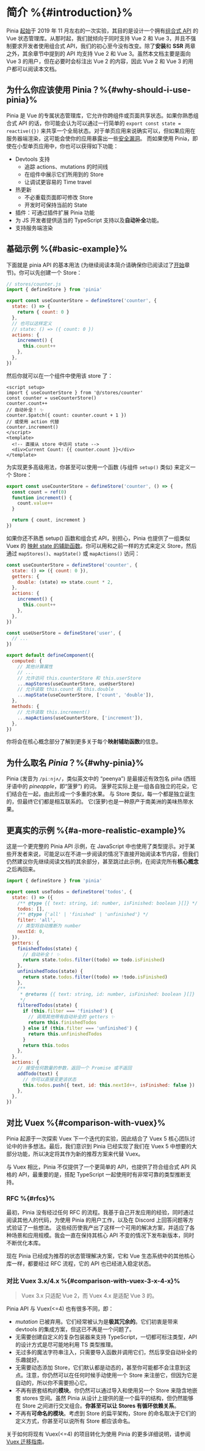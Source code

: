 # 简介 %{#introduction}%

<!-- <VueSchoolLink
  href="https://vueschool.io/lessons/introduction-to-pinia"
  title="Get started with Pinia"
/> -->

<MasteringPiniaLink
  href="https://play.gumlet.io/embed/651ecf274c2f339c6860e36b"
  mp-link="https://masteringpinia.com/lessons/the-what-and-why-of-state-management-and-stores"
  title="Create your own Pinia from scratch"
/>

Pinia [起始](https://github.com/vuejs/pinia/commit/06aeef54e2cad66696063c62829dac74e15fd19e)于 2019 年 11 月左右的一次实验，其目的是设计一个拥有[组合式 API](https://github.com/vuejs/composition-api) 的 Vue 状态管理库。从那时起，我们就倾向于同时支持 Vue 2 和 Vue 3，并且不强制要求开发者使用组合式 API，我们的初心至今没有改变。除了**安装**和 **SSR** 两章之外，其余章节中提到的 API 均支持 Vue 2 和 Vue 3。虽然本文档主要是面向 Vue 3 的用户，但在必要时会标注出 Vue 2 的内容，因此 Vue 2 和 Vue 3 的用户都可以阅读本文档。

## 为什么你应该使用 Pinia？%{#why-should-i-use-pinia}%

Pinia 是 Vue 的专属状态管理库，它允许你跨组件或页面共享状态。如果你熟悉组合式 API 的话，你可能会认为可以通过一行简单的 `export const state = reactive({})` 来共享一个全局状态。对于单页应用来说确实可以，但如果应用在服务器端渲染，这可能会使你的应用暴露出一些[安全漏洞](https://cn.vuejs.org/guide/scaling-up/ssr#cross-request-state-pollution)。 而如果使用 Pinia，即使在小型单页应用中，你也可以获得如下功能：

- Devtools 支持
  - 追踪 actions、mutations 的时间线
  - 在组件中展示它们所用到的 Store
  - 让调试更容易的 Time travel
- 热更新
  - 不必重载页面即可修改 Store
  - 开发时可保持当前的 State
- 插件：可通过插件扩展 Pinia 功能
- 为 JS 开发者提供适当的 TypeScript 支持以及**自动补全**功能。
- 支持服务端渲染

## 基础示例 %{#basic-example}%

下面就是 pinia API 的基本用法 (为继续阅读本简介请确保你已阅读过了[开始](./getting-started.md)章节)。你可以先创建一个 Store：

```js
// stores/counter.js
import { defineStore } from 'pinia'

export const useCounterStore = defineStore('counter', {
  state: () => {
    return { count: 0 }
  },
  // 也可以这样定义
  // state: () => ({ count: 0 })
  actions: {
    increment() {
      this.count++
    },
  },
})
```

然后你就可以在一个组件中使用该 store 了：

```vue
<script setup>
import { useCounterStore } from '@/stores/counter'
const counter = useCounterStore()
counter.count++
// 自动补全！ ✨
counter.$patch({ count: counter.count + 1 })
// 或使用 action 代替
counter.increment()
</script>
<template>
  <!-- 直接从 store 中访问 state -->
  <div>Current Count: {{ counter.count }}</div>
</template>
```

为实现更多高级用法，你甚至可以使用一个函数 (与组件 `setup()` 类似) 来定义一个 Store：

```js
export const useCounterStore = defineStore('counter', () => {
  const count = ref(0)
  function increment() {
    count.value++
  }

  return { count, increment }
})
```

如果你还不熟悉 setup() 函数和组合式 API，别担心，Pinia 也提供了一组类似 Vuex 的 [映射 state 的辅助函数](https://vuex.vuejs.org/zh/guide/state.html#mapstate-辅助函数)。你可以用和之前一样的方式来定义 Store，然后通过 `mapStores()`、`mapState()` 或 `mapActions()` 访问：

```js {22,24,28}
const useCounterStore = defineStore('counter', {
  state: () => ({ count: 0 }),
  getters: {
    double: (state) => state.count * 2,
  },
  actions: {
    increment() {
      this.count++
    },
  },
})

const useUserStore = defineStore('user', {
  // ...
})

export default defineComponent({
  computed: {
    // 其他计算属性
    // ...
    // 允许访问 this.counterStore 和 this.userStore
    ...mapStores(useCounterStore, useUserStore)
    // 允许读取 this.count 和 this.double
    ...mapState(useCounterStore, ['count', 'double']),
  },
  methods: {
    // 允许读取 this.increment()
    ...mapActions(useCounterStore, ['increment']),
  },
})
```

你将会在核心概念部分了解到更多关于每个**映射辅助函数**的信息。

## 为什么取名 _Pinia_？%{#why-pinia}%

Pinia (发音为 `/piːnjʌ/`，类似英文中的 “peenya”) 是最接近有效包名 piña (西班牙语中的 _pineapple_，即“菠萝”) 的词。 菠萝花实际上是一组各自独立的花朵，它们结合在一起，由此形成一个多重的水果。 与 Store 类似，每一个都是独立诞生的，但最终它们都是相互联系的。 它(菠萝)也是一种原产于南美洲的美味热带水果。

## 更真实的示例 %{#a-more-realistic-example}%

这是一个更完整的 Pinia API 示例，在 JavaScript 中也使用了类型提示。对于某些开发者来说，可能足以在不进一步阅读的情况下直接开始阅读本节内容，但我们仍然建议你先继续阅读文档的其余部分，甚至跳过此示例，在阅读完所有**核心概念**之后再回来。

```js
import { defineStore } from 'pinia'

export const useTodos = defineStore('todos', {
  state: () => ({
    /** @type {{ text: string, id: number, isFinished: boolean }[]} */
    todos: [],
    /** @type {'all' | 'finished' | 'unfinished'} */
    filter: 'all',
    // 类型将自动推断为 number
    nextId: 0,
  }),
  getters: {
    finishedTodos(state) {
      // 自动补全！ ✨
      return state.todos.filter((todo) => todo.isFinished)
    },
    unfinishedTodos(state) {
      return state.todos.filter((todo) => !todo.isFinished)
    },
    /**
     * @returns {{ text: string, id: number, isFinished: boolean }[]}
     */
    filteredTodos(state) {
      if (this.filter === 'finished') {
        // 调用其他带有自动补全的 getters ✨
        return this.finishedTodos
      } else if (this.filter === 'unfinished') {
        return this.unfinishedTodos
      }
      return this.todos
    },
  },
  actions: {
    // 接受任何数量的参数，返回一个 Promise 或不返回
    addTodo(text) {
      // 你可以直接变更该状态
      this.todos.push({ text, id: this.nextId++, isFinished: false })
    },
  },
})
```

## 对比 Vuex %{#comparison-with-vuex}%

Pinia 起源于一次探索 Vuex 下一个迭代的实验，因此结合了 Vuex 5 核心团队讨论中的许多想法。最后，我们意识到 Pinia 已经实现了我们在 Vuex 5 中想要的大部分功能，所以决定将其作为新的推荐方案来代替 Vuex。

与 Vuex 相比，Pinia 不仅提供了一个更简单的 API，也提供了符合组合式 API 风格的 API，最重要的是，搭配 TypeScript 一起使用时有非常可靠的类型推断支持。

### RFC %{#rfcs}%

最初，Pinia 没有经过任何 RFC 的流程。我基于自己开发应用的经验，同时通过阅读其他人的代码，为使用 Pinia 的用户工作，以及在 Discord 上回答问题等方式验证了一些想法。
这些经历使我产出了这样一个可用的解决方案，并适应了各种场景和应用规模。我会一直在保持其核心 API 不变的情况下发布新版本，同时不断优化本库。

现在 Pinia 已经成为推荐的状态管理解决方案，它和 Vue 生态系统中的其他核心库一样，都要经过 RFC 流程，它的 API 也已经进入稳定状态。

### 对比 Vuex 3.x/4.x %{#comparison-with-vuex-3-x-4-x}%

> Vuex 3.x 只适配 Vue 2，而 Vuex 4.x 是适配 Vue 3 的。

Pinia API 与 Vuex(<=4) 也有很多不同，即：

- _mutation_ 已被弃用。它们经常被认为是**极其冗余的**。它们初衷是带来 devtools 的集成方案，但这已不再是一个问题了。
- 无需要创建自定义的复杂包装器来支持 TypeScript，一切都可标注类型，API 的设计方式是尽可能地利用 TS 类型推理。
- 无过多的魔法字符串注入，只需要导入函数并调用它们，然后享受自动补全的乐趣就好。
- 无需要动态添加 Store，它们默认都是动态的，甚至你可能都不会注意到这点。注意，你仍然可以在任何时候手动使用一个 Store 来注册它，但因为它是自动的，所以你不需要担心它。
- 不再有嵌套结构的**模块**。你仍然可以通过导入和使用另一个 Store 来隐含地嵌套 stores 空间。虽然 Pinia 从设计上提供的是一个扁平的结构，但仍然能够在 Store 之间进行交叉组合。**你甚至可以让 Stores 有循环依赖关系**。
- 不再有**可命名的模块**。考虑到 Store 的扁平架构，Store 的命名取决于它们的定义方式，你甚至可以说所有 Store 都应该命名。

关于如何将现有 Vuex(<=4) 的项目转化为使用 Pinia 的更多详细说明，请参阅 [Vuex 迁移指南](./cookbook/migration-vuex.md)。

